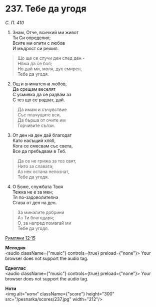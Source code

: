 # 237. Тебе да угодя

_С. П. 410_

1. Знам, Отче, всичкий ми живот  
Ти Си определил;  
Всите ми опити с любов  
И мъдрост си решил.  

> Що ще се случи ден след ден -  
> Няма да се боя;  
> Но дай ми, моля, дух смирен,  
> Тебе да угодя.  

2. Ощ и внимателна любов,  
Да срещам веселят  
С усмивка да се радвам аз  
С тез що се радват, дай.  

> Да имам и съчувствие  
> Със плачущите вси,  
> Да бърша от очите им  
> Горчивите сълзи.  

3. От ден на ден дай благодат  
Като насъщий хляб,  
Кога се смесвам със света,  
Все да пребъдвам в Теб.  

> Да се не грижа за тоз свят,  
> Нито за славата;  
> Аз нек остана непознат,  
> Тебе да угодя.  

4. О Боже, службата Твоя  
Тежка не е за мен;  
Тя по-задоволителна  
Става от ден на ден.  

> За миналите добрини  
> Аз Ти благодаря;  
> О, за напред помагай ми  
> Тебе да угодя.

[Римляни 12:15](http://biblia.bg/index.php?k=52&g=12&s=15)

**Мелодия**  
<audio className={"music"} controls={true} preload={"none"}>
    <source src="/pesnarka/mp3/237.mp3" type="audio/mpeg"/>
    Your browser does not support the audio tag.
</audio>

**Едноглас**  
<audio className={"music"} controls={true} preload={"none"}>
    <source src="/pesnarka/transp/237.mp3" type="audio/mpeg"/>
    Your browser does not support the audio tag.
</audio>

**Ноти**  
<img alt="ноти" className={"score"} height="300" src="/pesnarka/scores/237.jpg" width="212"/>

